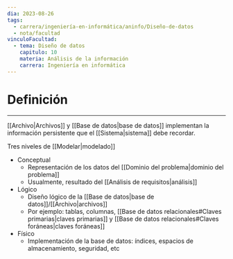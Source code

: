 ```yaml
---
dia: 2023-08-26
tags:
  - carrera/ingeniería-en-informática/aninfo/Diseño-de-datos
  - nota/facultad
vinculoFacultad:
  - tema: Diseño de datos
    capitulo: 10
    materia: Análisis de la información
    carrera: Ingeniería en informática
---
```

# Definición
---
[[Archivo|Archivos]] y [[Base de datos|base de datos]] implementan la información persistente que el [[Sistema|sistema]] debe recordar.

Tres niveles de [[Modelar|modelado]]
* Conceptual
	* Representación de los datos del [[Dominio del problema|dominio del problema]]
	* Usualmente, resultado del [[Análisis de requisitos|análisis]]
* Lógico
	* Diseño lógico de la [[Base de datos|base de datos]]/[[Archivo|archivos]]
	* Por  ejemplo: tablas, columnas, [[Base de datos relacionales#Claves primarias|claves primarias]] y [[Base de datos relacionales#Claves foráneas|claves foráneas]]
* Físico
	* Implementación de la base de datos: índices, espacios de almacenamiento, seguridad, etc